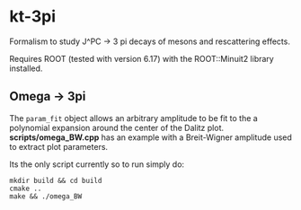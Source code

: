 # kt-3pi
Formalism to study J^PC -> 3 pi decays of mesons and rescattering effects.

Requires ROOT (tested with version 6.17) with the ROOT::Minuit2 library installed.

## Omega -> 3pi
The `param_fit` object allows an arbitrary amplitude to be fit to the a polynomial expansion around the center of the Dalitz plot. __scripts/omega_BW.cpp__ has an example with a Breit-Wigner amplitude used to extract plot parameters.   

Its the only script currently so to run simply do:
```
mkdir build && cd build
cmake ..
make && ./omega_BW
```
